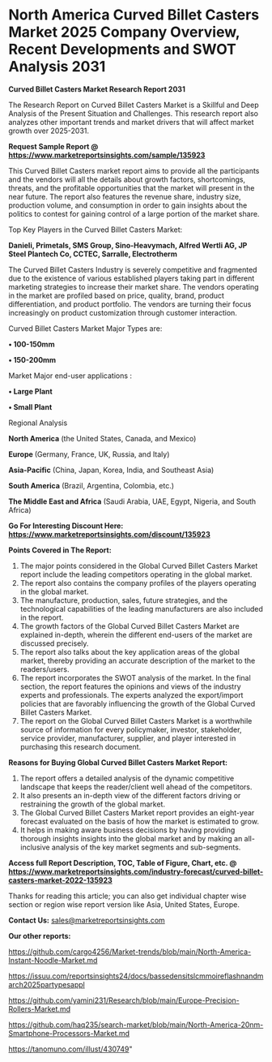 # North America Curved Billet Casters Market 2025 Company Overview, Recent Developments and SWOT Analysis 2031

<strong>Curved Billet Casters Market Research Report 2031</strong>

The Research Report on Curved Billet Casters Market is a Skillful and Deep Analysis of the Present Situation and Challenges. This research report also analyzes other important trends and market drivers that will affect market growth over 2025-2031.

<strong>Request Sample Report @ <a href=https://www.marketreportsinsights.com/sample/135923>https://www.marketreportsinsights.com/sample/135923</a></strong>

This Curved Billet Casters market report aims to provide all the participants and the vendors will all the details about growth factors, shortcomings, threats, and the profitable opportunities that the market will present in the near future. The report also features the revenue share, industry size, production volume, and consumption in order to gain insights about the politics to contest for gaining control of a large portion of the market share.

Top Key Players in the Curved Billet Casters Market:

<strong>Danieli, Primetals, SMS Group, Sino-Heavymach, Alfred Wertli AG, JP Steel Plantech Co, CCTEC, Sarralle, Electrotherm</strong>

The Curved Billet Casters Industry is severely competitive and fragmented due to the existence of various established players taking part in different marketing strategies to increase their market share. The vendors operating in the market are profiled based on price, quality, brand, product differentiation, and product portfolio. The vendors are turning their focus increasingly on product customization through customer interaction.

Curved Billet Casters Market Major Types are:

<strong>• 100-150mm

• 150-200mm</strong>

Market Major end-user applications :

<strong>• Large Plant

• Small Plant</strong>

Regional Analysis

</u><strong><b>North America</b></strong> (the United States, Canada, and Mexico)

<strong><b>Europe </b></strong>(Germany, France, UK, Russia, and Italy)

<strong><b>Asia-Pacific</b></strong> (China, Japan, Korea, India, and Southeast Asia)

<strong><b>South America</b></strong> (Brazil, Argentina, Colombia, etc.)

<strong><b>The Middle East and Africa</b></strong> (Saudi Arabia, UAE, Egypt, Nigeria, and South Africa)

<strong>Go For Interesting Discount Here: <a href=https://www.marketreportsinsights.com/discount/135923>https://www.marketreportsinsights.com/discount/135923</a></strong>

<strong>Points Covered in The Report:</strong>
<ol>
  <li>The major points considered in the Global Curved Billet Casters Market report include the leading competitors operating in the global market.</li>
  <li>The report also contains the company profiles of the players operating in the global market.</li>
  <li>The manufacture, production, sales, future strategies, and the technological capabilities of the leading manufacturers are also included in the report.</li>
  <li>The growth factors of the Global Curved Billet Casters Market are explained in-depth, wherein the different end-users of the market are discussed precisely.</li>
  <li>The report also talks about the key application areas of the global market, thereby providing an accurate description of the market to the readers/users.</li>
  <li>The report incorporates the SWOT analysis of the market. In the final section, the report features the opinions and views of the industry experts and professionals. The experts analyzed the export/import policies that are favorably influencing the growth of the Global Curved Billet Casters Market.</li>
  <li>The report on the Global Curved Billet Casters Market is a worthwhile source of information for every policymaker, investor, stakeholder, service provider, manufacturer, supplier, and player interested in purchasing this research document.</li>
</ol>
<strong>Reasons for Buying Global Curved Billet Casters Market Report:</strong>

<ol>
  <li>The report offers a detailed analysis of the dynamic competitive landscape that keeps the reader/client well ahead of the competitors.</li>
  <li>It also presents an in-depth view of the different factors driving or restraining the growth of the global market.</li>
  <li>The Global Curved Billet Casters Market report provides an eight-year forecast evaluated on the basis of how the market is estimated to grow.</li>
  <li>It helps in making aware business decisions by having providing thorough insights insights into the global market and by making an all-inclusive analysis of the key market segments and sub-segments.</li>
</ol>
<strong>Access full Report Description, TOC, Table of Figure, Chart, etc. @ <a href=https://www.marketreportsinsights.com/industry-forecast/curved-billet-casters-market-2022-135923>https://www.marketreportsinsights.com/industry-forecast/curved-billet-casters-market-2022-135923</a></strong>


Thanks for reading this article; you can also get individual chapter wise section or region wise report version like Asia, United States, Europe.

<strong>Contact Us:</strong>
sales@marketreportsinsights.com

<strong>Our other reports:</strong>

<a href=https://github.com/cargo4256/Market-trends/blob/main/North-America-Instant-Noodle-Market.md>https://github.com/cargo4256/Market-trends/blob/main/North-America-Instant-Noodle-Market.md</a>

<a href=https://issuu.com/reportsinsights24/docs/bassedensitslcmmoireflashnandmarch2025partypesappl>https://issuu.com/reportsinsights24/docs/bassedensitslcmmoireflashnandmarch2025partypesappl</a>

<a href=https://github.com/yamini231/Research/blob/main/Europe-Precision-Rollers-Market.md>https://github.com/yamini231/Research/blob/main/Europe-Precision-Rollers-Market.md</a>

<a href=https://github.com/haq235/search-market/blob/main/North-America-20nm-Smartphone-Processors-Market.md>https://github.com/haq235/search-market/blob/main/North-America-20nm-Smartphone-Processors-Market.md</a>

<a href=https://tanomuno.com/illust/430749>https://tanomuno.com/illust/430749</a>"
